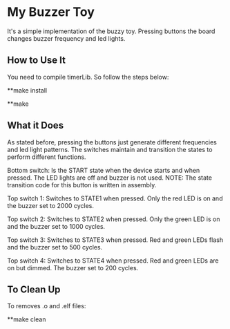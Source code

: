 # My Buzzer Toy
It's a simple implementation of the buzzy toy. Pressing buttons the board changes buzzer frequency and led lights. 

## How to Use It
You need to compile timerLib. So follow the steps below:

**make install

**make

## What it Does
As stated before, pressing the buttons just generate different frequencies and led light patterns. 
The switches maintain and transition the states to perform different functions.

Bottom switch: Is the START state when the device starts and when pressed. The LED lights are off and buzzer is not used. NOTE: The state transition code for this button is written in assembly.

Top switch 1: Switches to STATE1 when pressed. Only the red LED is on and the buzzer set to 2000 cycles.

Top switch 2: Switches to STATE2 when pressed. Only the green LED is on and the buzzer set to 1000 cycles.

Top switch 3: Switches to STATE3 when pressed. Red and green LEDs flash and the buzzer set to 500 cycles. 

Top switch 4: Switches to STATE4 when pressed. Red and green LEDs are on but dimmed. The buzzer set to 200 cycles.

## To Clean Up
To removes .o and .elf files:

**make clean
